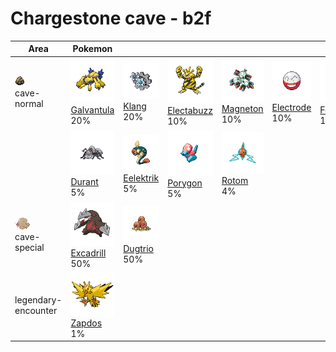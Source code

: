 # Chargestone cave - b2f

| Area                                                                    | Pokemon                                                                                            | &nbsp;                                                                                          | &nbsp;                                                                                             | &nbsp;                                                                                         | &nbsp;                                                                                           | &nbsp;                                                                                             |
| ----------------------------------------------------------------------- | -------------------------------------------------------------------------------------------------- | ----------------------------------------------------------------------------------------------- | -------------------------------------------------------------------------------------------------- | ---------------------------------------------------------------------------------------------- | ------------------------------------------------------------------------------------------------ | -------------------------------------------------------------------------------------------------- |
| ![cave-normal](../../img/items/cave-normal.png)<br/>cave-normal<br/>    | ![galvantula](../../img/pokemon/596.png) <br/>[Galvantula](/blaze-black-wiki/pokemon/596) <br/>20% | ![klang](../../img/pokemon/600.png) <br/>[Klang](/blaze-black-wiki/pokemon/600) <br/>20%        | ![electabuzz](../../img/pokemon/125.png) <br/>[Electabuzz](/blaze-black-wiki/pokemon/125) <br/>10% | ![magneton](../../img/pokemon/082.png) <br/>[Magneton](/blaze-black-wiki/pokemon/082) <br/>10% | ![electrode](../../img/pokemon/101.png) <br/>[Electrode](/blaze-black-wiki/pokemon/101) <br/>10% | ![ferrothorn](../../img/pokemon/598.png) <br/>[Ferrothorn](/blaze-black-wiki/pokemon/598) <br/>10% |
|                                                                         | ![durant](../../img/pokemon/632.png) <br/>[Durant](/blaze-black-wiki/pokemon/632) <br/>5%          | ![eelektrik](../../img/pokemon/603.png) <br/>[Eelektrik](/blaze-black-wiki/pokemon/603) <br/>5% | ![porygon](../../img/pokemon/137.png) <br/>[Porygon](/blaze-black-wiki/pokemon/137) <br/>5%        | ![rotom](../../img/pokemon/479.png) <br/>[Rotom](/blaze-black-wiki/pokemon/479) <br/>4%        |
| ![cave-special](../../img/items/cave-special.png)<br/>cave-special<br/> | ![excadrill](../../img/pokemon/530.png) <br/>[Excadrill](/blaze-black-wiki/pokemon/530) <br/>50%   | ![dugtrio](../../img/pokemon/051.png) <br/>[Dugtrio](/blaze-black-wiki/pokemon/051) <br/>50%    |
| legendary-encounter <br/>                                               | ![zapdos](../../img/pokemon/145.png) <br/>[Zapdos](/blaze-black-wiki/pokemon/145) <br/>1%          |